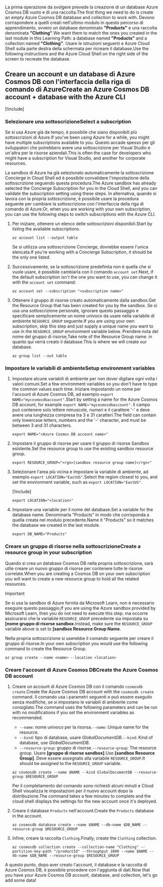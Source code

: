 <span data-ttu-id="cc26a-101">La prima operazione da svolgere prevede la creazione di un database Azure Cosmos DB vuoto e di una raccolta.</span><span class="sxs-lookup"><span data-stu-id="cc26a-101">The first thing we need to do is create an empty Azure Cosmos DB database and collection to work with.</span></span> <span data-ttu-id="cc26a-102">Devono corrispondere a quelli creati nell'ultimo modulo in questo percorso di apprendimento, ovvero un database denominato **"Products"** e una raccolta denominata **"Clothing"**.</span><span class="sxs-lookup"><span data-stu-id="cc26a-102">We want them to match the ones you created in the last module in this Learning Path: a database named **"Products"** and a collection named **"Clothing"**.</span></span> <span data-ttu-id="cc26a-103">Usare le istruzioni seguenti e Azure Cloud Shell sulla parte destra della schermata per ricreare il database.</span><span class="sxs-lookup"><span data-stu-id="cc26a-103">Use the following instructions and the Azure Cloud Shell on the right side of the screen to recreate the database.</span></span>

## <a name="create-an-azure-cosmos-db-account--database-with-the-azure-cli"></a><span data-ttu-id="cc26a-104">Creare un account e un database di Azure Cosmos DB con l'interfaccia della riga di comando di Azure</span><span class="sxs-lookup"><span data-stu-id="cc26a-104">Create an Azure Cosmos DB account + database with the Azure CLI</span></span>

[!include[](../../../includes/azure-sandbox-activate.md)]

### <a name="select-a-subscription"></a><span data-ttu-id="cc26a-105">Selezionare una sottoscrizione</span><span class="sxs-lookup"><span data-stu-id="cc26a-105">Select a subscription</span></span>

<span data-ttu-id="cc26a-106">Se si usa Azure già da tempo, è possibile che siano disponibili più sottoscrizioni di Azure.</span><span class="sxs-lookup"><span data-stu-id="cc26a-106">If you've been using Azure for a while, you might have multiple subscriptions available to you.</span></span> <span data-ttu-id="cc26a-107">Questo accade spesso per gli sviluppatori che potrebbero avere una sottoscrizione per Visual Studio e un'altra per le risorse aziendali.</span><span class="sxs-lookup"><span data-stu-id="cc26a-107">This is often the case for developers who might have a subscription for Visual Studio, and another for corporate resources.</span></span>

<span data-ttu-id="cc26a-108">La sandbox di Azure ha già selezionato automaticamente la sottoscrizione Concierge in Cloud Shell ed è possibile convalidare l'impostazione della sottoscrizione seguendo questa procedura.</span><span class="sxs-lookup"><span data-stu-id="cc26a-108">The Azure sandbox has already selected the Concierge Subscription for you in the Cloud Shell, and you can validate the subscription setting using these steps.</span></span> <span data-ttu-id="cc26a-109">In alternativa, quando si lavora con la propria sottoscrizione, è possibile usare la procedura seguente per cambiare la sottoscrizione con l'interfaccia della riga di comando di Azure.</span><span class="sxs-lookup"><span data-stu-id="cc26a-109">Or, when you are working with your own subscription, you can use the following steps to switch subscriptions with the Azure CLI.</span></span>

1. <span data-ttu-id="cc26a-110">Per iniziare, ottenere un elenco delle sottoscrizioni disponibili.</span><span class="sxs-lookup"><span data-stu-id="cc26a-110">Start by listing the available subscriptions.</span></span>

    ```azurecli
    az account list --output table
    ```

   <span data-ttu-id="cc26a-111">Se si utilizza una sottoscrizione Concierge, dovrebbe essere l'unica elencata.</span><span class="sxs-lookup"><span data-stu-id="cc26a-111">If you're working with a Concierge Subscription, it should be the only one listed.</span></span>

1. <span data-ttu-id="cc26a-112">Successivamente, se la sottoscrizione predefinita non è quella che si vuole usare, è possibile cambiarla con il comando `account set`:</span><span class="sxs-lookup"><span data-stu-id="cc26a-112">Next, if the default subscription isn't the one you want to use, you can change it with the `account set` command:</span></span>

    ```azurecli
    az account set --subscription "<subscription name>"
    ```
    
1. <span data-ttu-id="cc26a-113">Ottenere il gruppo di risorse creato automaticamente dalla sandbox.</span><span class="sxs-lookup"><span data-stu-id="cc26a-113">Get the Resource Group that has been created for you by the sandbox.</span></span> <span data-ttu-id="cc26a-114">Se si usa una sottoscrizione personale, ignorare questo passaggio e specificare semplicemente un nome univoco da usare nella variabile di ambiente `RESOURCE_GROUP` seguente.</span><span class="sxs-lookup"><span data-stu-id="cc26a-114">If you are using your own subscription, skip this step and just supply a unique name you want to use in the `RESOURCE_GROUP` environment variable below.</span></span> <span data-ttu-id="cc26a-115">Prendere nota del nome del gruppo di risorse,</span><span class="sxs-lookup"><span data-stu-id="cc26a-115">Take note of the Resource Group name.</span></span> <span data-ttu-id="cc26a-116">in quanto qui verrà creato il database.</span><span class="sxs-lookup"><span data-stu-id="cc26a-116">This is where we will create our database.</span></span>

    ```azurecli
    az group list --out table
    ```
### <a name="setup-environment-variables"></a><span data-ttu-id="cc26a-117">Impostare le variabili di ambiente</span><span class="sxs-lookup"><span data-stu-id="cc26a-117">Setup environment variables</span></span>

1. <span data-ttu-id="cc26a-118">Impostare alcune variabili di ambiente per non dover digitare ogni volta i valori comuni.</span><span class="sxs-lookup"><span data-stu-id="cc26a-118">Set a few environment variables so you don't have to type the common values each time.</span></span> <span data-ttu-id="cc26a-119">Iniziare impostando un nome per l'account di Azure Cosmos DB, ad esempio `export NAME="mycosmosdbaccount"`.</span><span class="sxs-lookup"><span data-stu-id="cc26a-119">Start by setting a name for the Azure Cosmos DB account, for example `export NAME="mycosmosdbaccount"`.</span></span> <span data-ttu-id="cc26a-120">Il campo può contenere solo lettere minuscole, numeri e il carattere '-' e deve avere una lunghezza compresa tra 3 e 31 caratteri.</span><span class="sxs-lookup"><span data-stu-id="cc26a-120">The field can contain only lowercase letters, numbers and the '-' character, and must be between 3 and 31 characters.</span></span>

    ```azurecli
    export NAME="<Azure Cosmos DB account name>"
    ```

1. <span data-ttu-id="cc26a-121">Impostare il gruppo di risorse per usare il gruppo di risorse Sandbox esistente.</span><span class="sxs-lookup"><span data-stu-id="cc26a-121">Set the resource group to use the existing sandbox resource group.</span></span>

    ```azurecli
    export RESOURCE_GROUP="<rgn>[sandbox resource group name]</rgn>"
    ```

1. <span data-ttu-id="cc26a-122">Selezionare l'area più vicina e impostare la variabile di ambiente, ad esempio `export LOCATION="EastUS"`.</span><span class="sxs-lookup"><span data-stu-id="cc26a-122">Select the region closest to you, and set the environment variable, such as `export LOCATION="EastUS"`.</span></span>

    [!include[](../../../includes/azure-sandbox-regions-first-mention-note.md)]

    ```azurecli
    export LOCATION="<location>"
    ```

1. <span data-ttu-id="cc26a-123">Impostare una variabile per il nome del database.</span><span class="sxs-lookup"><span data-stu-id="cc26a-123">Set a variable for the database name.</span></span> <span data-ttu-id="cc26a-124">Denominarla "Products" in modo che corrisponda a quella creata nel modulo precedente.</span><span class="sxs-lookup"><span data-stu-id="cc26a-124">Name it "Products" so it matches the database we created in the last module.</span></span>

    ```azurecli
    export DB_NAME="Products"
    ```

### <a name="create-a-resource-group-in-your-subscription"></a><span data-ttu-id="cc26a-125">Creare un gruppo di risorse nella sottoscrizione</span><span class="sxs-lookup"><span data-stu-id="cc26a-125">Create a resource group in your subscription</span></span>

<span data-ttu-id="cc26a-126">Quando si crea un database Cosmos DB nella propria sottoscrizione, sarà utile creare un nuovo gruppo di risorse per contenere tutte le risorse correlate.</span><span class="sxs-lookup"><span data-stu-id="cc26a-126">When you are creating a Cosmos DB on your own subscription you will want to create a new resource group to hold all the related resources.</span></span>

> [!IMPORTANT]
> <span data-ttu-id="cc26a-127">Se si usa la sandbox di Azure fornita da Microsoft Learn, non è necessario eseguire questo passaggio,</span><span class="sxs-lookup"><span data-stu-id="cc26a-127">If you are using the Azure sandbox provided by Microsoft Learn, then you do not need to execute this step.</span></span> <span data-ttu-id="cc26a-128">ma occorre assicurarsi che la variabile `RESOURCE_GROUP` precedente sia impostata su **<rgn>[nome gruppo di risorse sandbox</rgn>**.</span><span class="sxs-lookup"><span data-stu-id="cc26a-128">Instead, make sure the `RESOURCE_GROUP` variable above is set to **<rgn>[sandbox Resource Group Name</rgn>**.</span></span>

<span data-ttu-id="cc26a-129">Nella propria sottoscrizione si userebbe il comando seguente per creare il gruppo di risorse.</span><span class="sxs-lookup"><span data-stu-id="cc26a-129">In your own subscription you would use the following command to create the Resource Group.</span></span> 

```azurecli
az group create --name <name> --location <location>
```

### <a name="create-the-azure-cosmos-db-account"></a><span data-ttu-id="cc26a-130">Creare l'account di Azure Cosmos DB</span><span class="sxs-lookup"><span data-stu-id="cc26a-130">Create the Azure Cosmos DB account</span></span>

1. <span data-ttu-id="cc26a-131">Creare un account di Azure Cosmos DB con il comando `cosmosdb create`.</span><span class="sxs-lookup"><span data-stu-id="cc26a-131">Create the Azure Cosmos DB account with the `cosmosdb create` command.</span></span> <span data-ttu-id="cc26a-132">Il comando usa i parametri seguenti e può essere eseguito senza modifiche, se si impostano le variabili di ambiente come consigliato.</span><span class="sxs-lookup"><span data-stu-id="cc26a-132">The command uses the following parameters and can be run with no modifications if you set the environment variables as recommended.</span></span>
    - <span data-ttu-id="cc26a-133">`--name`: nome univoco per la risorsa.</span><span class="sxs-lookup"><span data-stu-id="cc26a-133">`--name`: Unique name for the resource.</span></span>
    - <span data-ttu-id="cc26a-134">`--kind`: tipo di database, usare _GlobalDocumentDB_.</span><span class="sxs-lookup"><span data-stu-id="cc26a-134">`--kind`: Kind of database, use _GlobalDocumentDB_.</span></span>
    - <span data-ttu-id="cc26a-135">`--resource-group`: gruppo di risorse.</span><span class="sxs-lookup"><span data-stu-id="cc26a-135">`--resource-group`: The resource group.</span></span> <span data-ttu-id="cc26a-136">Usare **<rgn>[gruppo di risorse sandbox]</rgn>**.</span><span class="sxs-lookup"><span data-stu-id="cc26a-136">Use **<rgn>[sandbox Resource Group]</rgn>**.</span></span> <span data-ttu-id="cc26a-137">Deve essere assegnato alla variabile `RESOURCE_GROUP`.</span><span class="sxs-lookup"><span data-stu-id="cc26a-137">It should be assigned to the `RESOURCE_GROUP` variable.</span></span>

    ```azurecli
    az cosmosdb create --name $NAME --kind GlobalDocumentDB --resource-group $RESOURCE_GROUP
    ```

    <span data-ttu-id="cc26a-138">Per il completamento del comando sono richiesti alcuni minuti e Cloud Shell visualizza le impostazioni per il nuovo account dopo la distribuzione.</span><span class="sxs-lookup"><span data-stu-id="cc26a-138">The command takes a few minutes to complete and the cloud shell displays the settings for the new account once it's deployed.</span></span>

1. <span data-ttu-id="cc26a-139">Creare il database `Products` nell'account.</span><span class="sxs-lookup"><span data-stu-id="cc26a-139">Create the `Products` database in the account.</span></span>

    ```azurecli
    az cosmosdb database create --name $NAME --db-name $DB_NAME --resource-group $RESOURCE_GROUP
    ```

1. <span data-ttu-id="cc26a-140">Infine, creare la raccolta `Clothing`.</span><span class="sxs-lookup"><span data-stu-id="cc26a-140">Finally, create the `Clothing` collection.</span></span>

    ```azurecli
    az cosmosdb collection create --collection-name "Clothing" --partition-key-path "/productId" --throughput 1000 --name $NAME --db-name $DB_NAME --resource-group $RESOURCE_GROUP
    ```

<span data-ttu-id="cc26a-141">A questo punto, dopo aver creato l'account, il database e la raccolta di Azure Cosmos DB, è possibile procedere con l'aggiunta di dati.</span><span class="sxs-lookup"><span data-stu-id="cc26a-141">Now that you have your Azure Cosmos DB account, database, and collection, let's go add some data!</span></span>
